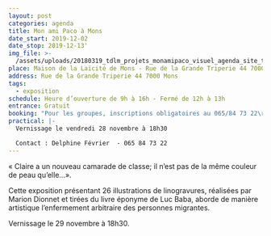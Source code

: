 ```yaml
---
layout: post
categories: agenda
title: Mon ami Paco à Mons
date_start: 2019-12-02
date_stop: 2019-12-13'
img_file: >-
  /assets/uploads/20180319_tdlm_projets_monamipaco_visuel_agenda_site_territoires-1-.jpg
place: Maison de la Laïcité de Mons - Rue de la Grande Triperie 44 7000 Mons
address: Rue de la Grande Triperie 44 7000 Mons
tags:
  - exposition
schedule: Heure d’ouverture de 9h à 16h - Fermé de 12h à 13h
entrance: Gratuit
booking: "Pour les groupes, inscriptions obligatoires au 065/84 73 22\r ou delphine.fevrier@laicite.net"
practical: |-
  Vernissage le vendredi 28 novembre à 18h30

  Contact : Delphine Février  - 065 84 73 22
---
```

« Claire a un nouveau camarade de classe;
 il n’est pas de la même couleur de peau qu’elle...».

Cette exposition présentant 26 illustrations de linogravures, réalisées par Marion Dionnet et tirées du livre éponyme de Luc Baba, aborde de manière artistique l’enfermement arbitraire des personnes migrantes.

Vernissage le 29 novembre à 18h30.
